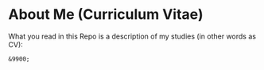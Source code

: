 # About Me (Curriculum Vitae)
What you read in this Repo is a description of my studies (in other words as CV):

    &9900; 
